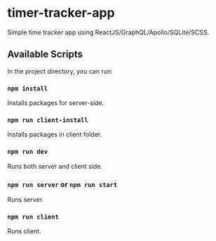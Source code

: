 # timer-tracker-app
Simple time tracker app using ReactJS/GraphQL/Apollo/SQLite/SCSS.

## Available Scripts

In the project directory, you can run:

### `npm install`

Installs packages for server-side.

### `npm run client-install`

Installs packages in client folder.

### `npm run dev`

Runs both server and client side.

### `npm run server` or `npm run start`

Runs server.

### `npm run client`

Runs client.

